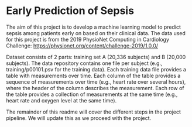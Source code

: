 # Early Prediction of Sepsis

The aim of this project is to develop a machine learning model to predict sepsis among patients early on based on their clinical data.
The data used for this project is from the 2019 PhysioNet Computing in Cardiology Challenge: https://physionet.org/content/challenge-2019/1.0.0/

Dataset consists of 2 parts: training set A (20,336 subjects) and B (20,000 subjects). The data repository contains one file per subject (e.g., training/p00101.psv for the training data). Each training data file provides a table with measurements over time. Each column of the table provides a sequence of measurements over time (e.g., heart rate over several hours), where the header of the column describes the measurement. Each row of the table provides a collection of measurements at the same time (e.g., heart rate and oxygen level at the same time).

The remainder of this readme will cover the different steps in the project pipeline. We will update this as we proceed with the project.
